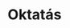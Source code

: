 ---
title: Oktatás 
layout: index
dropdown: true
content:
    - bsc
    - msc
    - szakirany
    - doktori
    - nem_magyar
    - temakiiras
    - tehetseg
---